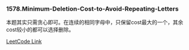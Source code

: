 ### 1578.Minimum-Deletion-Cost-to-Avoid-Repeating-Letters

本题其实只需贪心即可。在连续的相同字母中，只保留cost最大的一个，其余cost较小的都可以选择删除。

[LeetCode Link](https://leetcode.com/problems/minimum-deletion-cost-to-avoid-repeating-letters/)
